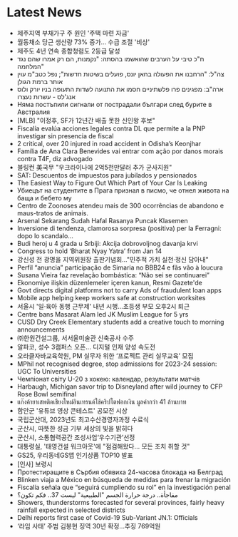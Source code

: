 # Latest News
-  제주지역 부채가구 주 원인 '주택 마련 자금'
-  월동채소 당근 생산량 73% 증가… 수급 조절 '비상'
-  제주도 4년 연속 종합청렴도 2등급 달성
-  ח"כ טיבי על הערבים שהואשמו בהסתה: "נקמנות, הם רק אמרו שהם נגד המלחמה"
-  צה"ל: "הרחבנו את הפעולה בחאן יונס, פועלים בשיטות חדשות"; נפל כטב"מ עוין אותר ברמת הגולן
-  ארה"ב: מפגינים פרו פלשתיניים חסמו את התנועה לשדות התעופה בניו יורק ולוס אנג'לס - עשרות נעצרו
-  Няма постъпили сигнали от пострадали българи след бурите в Австралия
-  [MLB] "이정후, SF가 12년간 배출 못한 신인왕 후보"
-  Fiscalía evalúa acciones legales contra DL que permite a la PNP investigar sin presencia de fiscal
-  2 critical, over 20 injured in road accident in Odisha’s Keonjhar
-  Família de Ana Clara Benevides vai entrar com ação por danos morais contra T4F, diz advogado
-  블링컨 美국무 "우크라이나에 2억5천만달러 추가 군사지원"
-  SAT: Descuentos de impuestos para jubilados y pensionados
-  The Easiest Way to Figure Out Which Part of Your Car Is Leaking
-  Убиецът на студентите в Прага признал в писмо, че отнел живота на баща и бебето му
-  Centro de Zoonoses atendeu mais de 300 ocorrências de abandono e maus-tratos de animais.
-  Arsenal Sekarang Sudah Hafal Rasanya Puncak Klasemen
-  Inversione di tendenza, clamorosa sorpresa (positiva) per la Ferragni: dopo lo scandalo...
-  Budi heroj u 4 grada u Srbiji: Akcija dobrovoljnog davanja krvi
-  Congress to hold ‘Bharat Nyay Yatra’ from Jan 14
-  강신성 전 광명을 지역위원장 출판기념회..."민주적 가치 실천·정신 담아내"
-  Perfil “anuncia” participação de Simaria no BBB24 e fãs vão à loucura
-  Susana Vieira faz revelação bombástica: “Não sei se continuarei”
-  Ekonomiye ilişkin düzenlemeler içeren kanun, Resmi Gazete'de
-  Govt directs digital platforms not to carry Ads of fraudulent loan apps
-  Mobile app helping keep workers safe at construction worksites
-  서울시 '일·육아 동행 근무제' 내년 시행…초등생 부모 오후2시 퇴근
-  Centre bans Masarat Alam led JK Muslim League for 5 yrs
-  CUSD Dry Creek Elementary students add a creative touch to morning announcements
-  ㈜한원건설그룹, 서서울미술관 신축공사 수주
-  알파코, 성수 3캠퍼스 오픈... 디지털 인재 양성 속도전
-  오라클자바교육학원, PM 실무자 위한 ‘프로젝트 관리 실무교육’ 모집
-  MPhil not recognised degree, stop admissions for 2023-24 session: UGC To Universities
-  Чемпіонат світу U-20 з хокею: календар, результати матчів
-  Harbaugh, Michigan savor trip to Disneyland after wild journey to CFP Rose Bowl semifinal
-  แก๊งค้ายาเสพติดเชียงใหม่อินเทรนด์ใช้คริปโตฟอกเงิน มูลค่ากว่า 41 ล้านบาท
-  함안군 '유튜브 영상 콘테스트' 공모전 시상
-  국립군산대, 2023년도 최고수산경영자과정 수료식
-  군산시, 따뜻한 성금 기부 세상의 빛을 밝히다
-  군산시, 소통협력공간 조성사업‘우수기관’선정
-  대통령실, '태영건설 워크아웃'에 "점검해왔다… 모든 조치 취할 것"
-  GS25, 우리동네GS앱 인기상품 TOP10 발표
-  [인사] 보령시
-  Протестиращите в Сърбия обявиха 24-часова блокада на Белград
-  Blinken viaja a México en búsqueda de medidas para frenar la migración
-  Fiscalía señala que “seguirá cumpliendo su rol” en la investigación penal
-  مفاجأة.. درجة حرارة الجسم "الطبيعية" ليست 37.. فكم تكون؟
-  Showers, thunderstorms forecasted for several provinces, fairly heavy rainfall expected in selected districts
-  Delhi reports first case of Covid-19 Sub-Variant JN.1: Officials
-  ‘라임 사태’ 주범 김봉현 징역 30년 확정…추징 769억원
